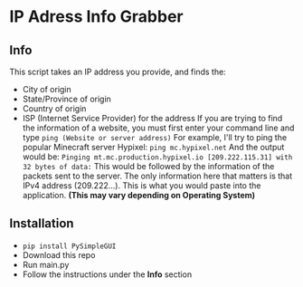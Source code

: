 # IP Adress Info Grabber
## Info
This script takes an IP address you provide, and finds the:
* City of origin
* State/Province of origin
* Country of origin
* ISP (Internet Service Provider) for the address
If you are trying to find the information of a website, you must first enter your command line and type
``` ping (Website or server address) ```
For example, I'll try to ping the popular Minecraft server Hypixel:
``` ping mc.hypixel.net ```
And the output would be:
``` Pinging mt.mc.production.hypixel.io [209.222.115.31] with 32 bytes of data: ```
This would be followed by the information of the packets sent to the server. The only information here that matters is that IPv4 address (209.222...). This is what you would paste into the application.
**(This may vary depending on Operating System)**
## Installation
* ``` pip install PySimpleGUI ```
* Download this repo
* Run main.py
* Follow the instructions under the **Info** section
